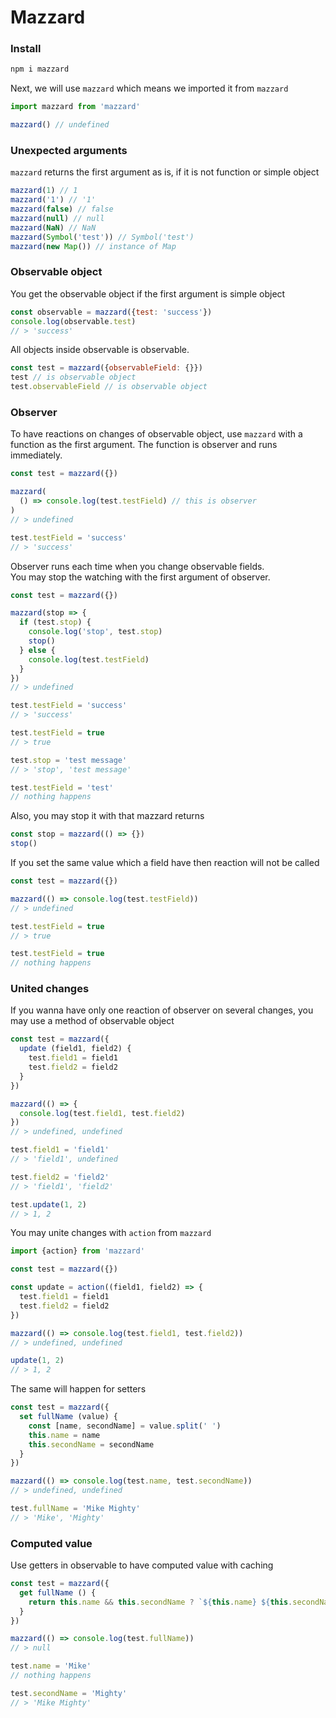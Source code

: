 # Mazzard
### Install
```bash
npm i mazzard
```
Next, we will use `mazzard` which means we imported it from `mazzard`
```javascript
import mazzard from 'mazzard'

mazzard() // undefined
```

### Unexpected arguments
`mazzard` returns the first argument as is, if it is not function or simple object
```javascript
mazzard(1) // 1
mazzard('1') // '1'
mazzard(false) // false
mazzard(null) // null
mazzard(NaN) // NaN
mazzard(Symbol('test')) // Symbol('test')
mazzard(new Map()) // instance of Map
```

### Observable object
You get the observable object if the first argument is simple object
```javascript
const observable = mazzard({test: 'success'})
console.log(observable.test)
// > 'success'
```
All objects inside observable is observable.
```javascript
const test = mazzard({observableField: {}})
test // is observable object
test.observableField // is observable object
```

### Observer
To have reactions on changes of observable object, use `mazzard` with a function as the first argument.
The function is observer and runs immediately.
```javascript
const test = mazzard({})

mazzard(
  () => console.log(test.testField) // this is observer
)
// > undefined

test.testField = 'success'
// > 'success'
```
Observer runs each time when you change observable fields.  
You may stop the watching with the first argument of observer.
```javascript
const test = mazzard({})

mazzard(stop => {
  if (test.stop) {
    console.log('stop', test.stop)
    stop()
  } else {
    console.log(test.testField)
  }
})
// > undefined

test.testField = 'success'
// > 'success'

test.testField = true
// > true

test.stop = 'test message'
// > 'stop', 'test message'

test.testField = 'test'
// nothing happens
```
Also, you may stop it with that mazzard returns
```javascript
const stop = mazzard(() => {})
stop()
```
If you set the same value which a field have then reaction will not be called
```javascript
const test = mazzard({})

mazzard(() => console.log(test.testField))
// > undefined

test.testField = true
// > true

test.testField = true
// nothing happens
```
### United changes
If you wanna have only one reaction of observer on several changes, you may use a method of observable object
```javascript
const test = mazzard({
  update (field1, field2) {
    test.field1 = field1
    test.field2 = field2
  }
})

mazzard(() => {
  console.log(test.field1, test.field2)
})
// > undefined, undefined

test.field1 = 'field1'
// > 'field1', undefined

test.field2 = 'field2'
// > 'field1', 'field2'

test.update(1, 2)
// > 1, 2
```
You may unite changes with `action` from `mazzard`
```javascript
import {action} from 'mazzard'

const test = mazzard({})

const update = action((field1, field2) => {
  test.field1 = field1
  test.field2 = field2
})

mazzard(() => console.log(test.field1, test.field2))
// > undefined, undefined

update(1, 2)
// > 1, 2
```
The same will happen for setters
```javascript
const test = mazzard({
  set fullName (value) {
    const [name, secondName] = value.split(' ')
    this.name = name
    this.secondName = secondName
  }
})

mazzard(() => console.log(test.name, test.secondName))
// > undefined, undefined

test.fullName = 'Mike Mighty'
// > 'Mike', 'Mighty'
```
### Computed value
Use getters in observable to have computed value with caching
```javascript
const test = mazzard({
  get fullName () {
    return this.name && this.secondName ? `${this.name} ${this.secondName}` : null
  }
})

mazzard(() => console.log(test.fullName))
// > null

test.name = 'Mike'
// nothing happens

test.secondName = 'Mighty'
// > 'Mike Mighty'
```
